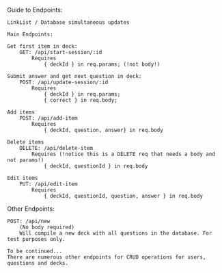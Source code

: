 Guide to Endpoints:

    LinkList / Database simultaneous updates

    Main Endpoints:

    Get first item in deck:
        GET: /api/start-session/:id
            Requires
                { deckId } in req.params; (!not body!)

    Submit answer and get next question in deck:
        POST: /api/update-session/:id
            Requires
                { deckId } in req.params; 
                { correct } in req.body;

    Add items
        POST: /api/add-item
            Requires
                { deckId, question, answer} in req.body

    Delete items
        DELETE: /api/delete-item   
            Requires (!notice this is a DELETE req that needs a body and not params!)
                { deckId, questionId } in req.body

    Edit items 
        PUT: /api/edit-item
            Requires
                { deckId, questionId, question, answer } in req.body



Other Endpoints:

    POST: /api/new
        (No body required)
        Will compile a new deck with all questions in the database. For test purposes only.

    To be continued...
    There are numerous other endpoints for CRUD operations for users, questions and decks.